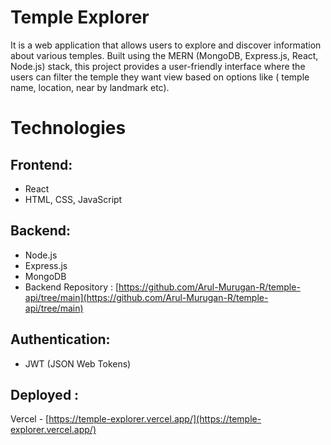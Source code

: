 # Temple Explorer

It is a web application that allows users to explore and discover information about various temples. 
Built using the MERN (MongoDB, Express.js, React, Node.js) stack, this project provides a user-friendly interface where the users can filter the temple they want view based on options like 
( temple name, location, near by landmark etc).


# Technologies
## Frontend:

- React
- HTML, CSS, JavaScript
## Backend:

- Node.js
- Express.js
- MongoDB 
- Backend Repository : [https://github.com/Arul-Murugan-R/temple-api/tree/main](https://github.com/Arul-Murugan-R/temple-api/tree/main)
## Authentication:

- JWT (JSON Web Tokens)

## Deployed : 
Vercel - [https://temple-explorer.vercel.app/](https://temple-explorer.vercel.app/)
